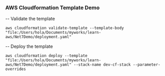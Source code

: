 ### AWS Cloudformation Template Demo

-- Validate the template
```
aws cloudformation validate-template --template-body "file:/Users/hola/Documents/myworks/learn-aws/Net7Demo/deployment.yaml"
```

-- Deploy the template
```
aws cloudformation deploy --template "file:/Users/hola/Documents/myworks/learn-aws/Net7Demo/deployment.yaml" --stack-name dev-cf-stack --parameter-overrides 
```